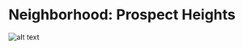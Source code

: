 # Neighborhood: Prospect Heights

![alt text](https://github.com/adam-p/markdown-here/raw/master/src/common/images/Screenshot2023-11-1511.53.40AM.png "HC6_Highlighted_Image")
